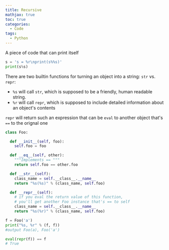 ```yaml
---
title: Recursive
mathjax: true
toc: true
categories:
  - Code  
tags:
  - Python
---
```


A piece of code that can print itself
```python
s = 's = %r\nprint(s%%s)'
print(s%s)
```

There are two builtin functions for turning an object into a string: `str` vs. `repr`:
- `%s` will call `str`, which is supposed to be a friendly, human readable string. 
- `%r` will call `repr`, which is supposed to include detailed information about an object's contents 

`repr` will return such an expression that can be `eval` to another object that's `==` to the orignal one

```python
class Foo:

  def __init__(self, foo):
    self.foo = foo

  def __eq__(self, other):
    """Implements == """
    return self.foo == other.foo

  def __str__(self):
    class_name = self.__class__.__name__
    return "%s(%s)" % (class_name, self.foo)

  def __repr__(self):
    # if you eval the return value of this function,
    # you'll get another Foo instance that's == to self
    class_name = self.__class__.__name__
    return "%s(%r)" % (class_name, self.foo)

f = Foo('a')
print("%s, %r" % (f, f))
#output Foo(a), Foo('a')

eval(repr(f)) == f 
# True
```
